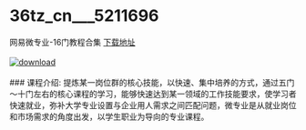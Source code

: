 # 36tz_cn___5211696
网易微专业-16门教程合集
[下载地址](http://www.36tz.cn/article/5211696 "下载地址")
<br/></br>[![download](http://36tz.cn/muke_img/2020_03_2-191-300x160.png "下载地址")](http://www.36tz.cn/article/5211696 "下载地址")
<br/></br>### 课程介绍:
提炼某一岗位群的核心技能，以快速、集中培养的方式，通过五门～十门左右的核心课程的学习，能够快速达到某一领域的工作技能要求，使学习者快速就业，弥补大学专业设置与企业用人需求之间匹配问题，微专业是从就业岗位和市场需求的角度出发，以学生职业为导向的专业课程。


